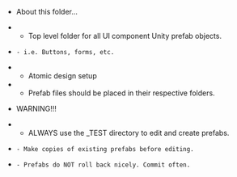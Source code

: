 * About this folder...
*   - Top level folder for all UI component Unity prefab objects.
*     - i.e. Buttons, forms, etc.
*   - Atomic design setup
*   - Prefab files should be placed in their respective folders.

* WARNING!!!
*   - ALWAYS use the _TEST directory to edit and create prefabs. 
*     - Make copies of existing prefabs before editing.
*     - Prefabs do NOT roll back nicely. Commit often.